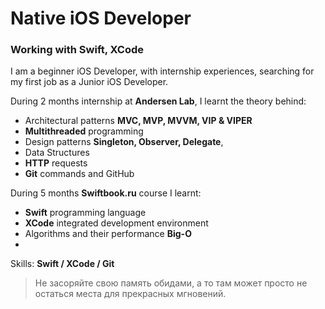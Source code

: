 # Native iOS Developer
### Working with Swift, XCode

I am a beginner iOS Developer, with internship experiences, searching for my first job as a Junior iOS Developer.

During 2 months internship at **Andersen Lab**, I learnt the theory behind:

- Architectural patterns **MVC, MVP, MVVM, VIP & VIPER**
- **Multithreaded** programming
- Design patterns **Singleton, Observer, Delegate**, 
- Data Structures
- **HTTP** requests
- **Git** commands and GitHub

During 5 months **Swiftbook.ru** course I learnt:

- **Swift** programming language
- **XCode** integrated development environment
- Algorithms and their performance **Big-O**
- 


Skills: **Swift / XCode / Git**

> Не засоряйте свою память обидами, а то там может просто не остаться места для прекрасных мгновений.
